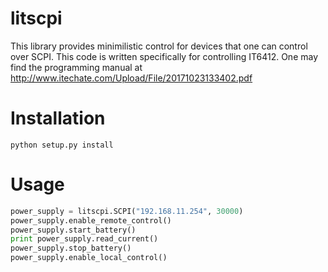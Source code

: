 # litscpi
This library provides minimilistic control for devices that one can control over SCPI. This code is written specifically for controlling IT6412. One may find the programming manual at http://www.itechate.com/Upload/File/20171023133402.pdf
# Installation
```
python setup.py install
```
# Usage
```python
power_supply = litscpi.SCPI("192.168.11.254", 30000)
power_supply.enable_remote_control()
power_supply.start_battery()
print power_supply.read_current()
power_supply.stop_battery()
power_supply.enable_local_control()
```
